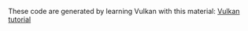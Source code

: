 These code are generated by learning Vulkan with this material: [Vulkan tutorial](https://vulkan-tutorial.com/)